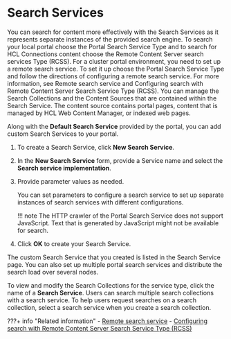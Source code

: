 # Search Services

You can search for content more effectively with the Search Services as it represents separate instances of the provided search engine. To search your local portal choose the Portal Search Service Type and to search for HCL Connections content choose the Remote Content Server search services Type \(RCSS\). For a cluster portal environment, you need to set up a remote search service. To set it up choose the Portal Search Service Type and follow the directions of configuring a remote search service. For more information, see Remote search service and Configuring search with Remote Content Server Search Service Type \(RCSS\). You can manage the Search Collections and the Content Sources that are contained within the Search Service. The content source contains portal pages, content that is managed by HCL Web Content Manager, or indexed web pages.

Along with the **Default Search Service** provided by the portal, you can add custom Search Services to your portal.

1.  To create a Search Service, click **New Search Service**.

2.  In the **New Search Service** form, provide a Service name and select the **Search service implementation**.

3.  Provide parameter values as needed.

    You can set parameters to configure a search service to set up separate instances of search services with different configurations.

    !!! note
        The HTTP crawler of the Portal Search Service does not support JavaScript. Text that is generated by JavaScript might not be available for search.

4.  Click **OK** to create your Search Service.


The custom Search Service that you created is listed in the Search Service page. You can also set up multiple portal search services and distribute the search load over several nodes.

To view and modify the Search Collections for the service type, click the name of a **Search Service**. Users can search multiple search collections with a search service. To help users request searches on a search collection, select a search service when you create a search collection.

???+ info "Related information"
    - [Remote search service](../remotesearch/index.md)
    - [Configuring search with Remote Content Server Search Service Type \(RCSS\)](../../../extend_dx/integration/connections/configuration/cfg_portal_with_cnx/optional_config/connections_search/connectors_portlets_search_rcss.md)



